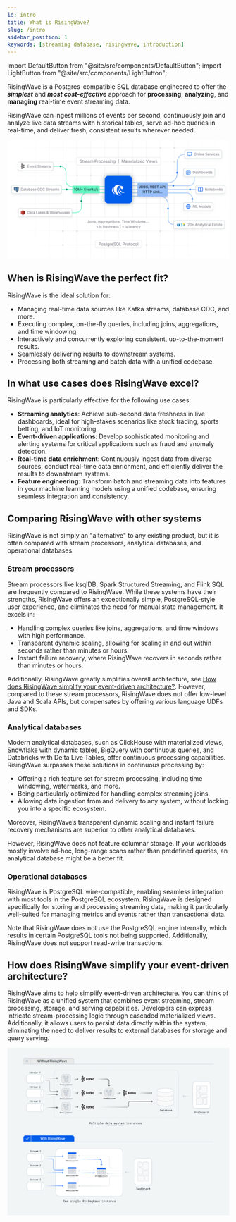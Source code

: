```yaml
---
id: intro
title: What is RisingWave?
slug: /intro
sidebar_position: 1
keywords: [streaming database, risingwave, introduction]
---
```

<head>
  <link rel="canonical" href="https://docs.risingwave.com/docs/current/intro/" />
</head>

<!-- MDX imports -->
import DefaultButton from "@site/src/components/DefaultButton";
import LightButton from "@site/src/components/LightButton";

RisingWave is a Postgres-compatible SQL database engineered to offer the ***simplest*** and ***most cost-effective*** approach for **processing**, **analyzing**, and **managing** real-time event streaming data.

RisingWave can ingest millions of events per second, continuously join and analyze live data streams with historical tables, serve ad-hoc queries in real-time, and deliver fresh, consistent results wherever needed.

<p>
  <DefaultButton text="Get Started" doc="get-started" />
</p>

![RisingWave Architecture](./images/architecture_20240904.png)

## When is RisingWave the perfect fit?

RisingWave is the ideal solution for:

- Managing real-time data sources like Kafka streams, database CDC, and more.
- Executing complex, on-the-fly queries, including joins, aggregations, and time windowing.
- Interactively and concurrently exploring consistent, up-to-the-moment results.
- Seamlessly delivering results to downstream systems.
- Processing both streaming and batch data with a unified codebase.

## In what use cases does RisingWave excel?

RisingWave is particularly effective for the following use cases:

- **Streaming analytics**: Achieve sub-second data freshness in live dashboards, ideal for high-stakes scenarios like stock trading, sports betting, and IoT monitoring.
- **Event-driven applications**: Develop sophisticated monitoring and alerting systems for critical applications such as fraud and anomaly detection.
- **Real-time data enrichment**: Continuously ingest data from diverse sources, conduct real-time data enrichment, and efficiently deliver the results to downstream systems.
- **Feature engineering**: Transform batch and streaming data into features in your machine learning models using a unified codebase, ensuring seamless integration and consistency.

## Comparing RisingWave with other systems

RisingWave is not simply an "alternative" to any existing product, but it is often compared with stream processors, analytical databases, and operational databases.

### Stream processors

Stream processors like ksqlDB, Spark Structured Streaming, and Flink SQL are frequently compared to RisingWave. While these systems have their strengths, RisingWave offers an exceptionally simple, PostgreSQL-style user experience, and eliminates the need for manual state management. It excels in:

- Handling complex queries like joins, aggregations, and time windows with high performance.
- Transparent dynamic scaling, allowing for scaling in and out within seconds rather than minutes or hours.
- Instant failure recovery, where RisingWave recovers in seconds rather than minutes or hours.

Additionally, RisingWave greatly simplifies overall architecture, see [How does RisingWave simplify your event-driven architecture?](#how-does-risingwave-simplify-your-event-driven-architecture). However, compared to these stream processors, RisingWave does not offer low-level Java and Scala APIs, but compensates by offering various language UDFs and SDKs.

### Analytical databases

Modern analytical databases, such as ClickHouse with materialized views, Snowflake with dynamic tables, BigQuery with continuous queries, and Databricks with Delta Live Tables, offer continuous processing capabilities. RisingWave surpasses these solutions in continuous processing by:

- Offering a rich feature set for stream processing, including time windowing, watermarks, and more.
- Being particularly optimized for handling complex streaming joins.
- Allowing data ingestion from and delivery to any system, without locking you into a specific ecosystem.

Moreover, RisingWave’s transparent dynamic scaling and instant failure recovery mechanisms are superior to other analytical databases.

However, RisingWave does not feature columnar storage. If your workloads mostly involve ad-hoc, long-range scans rather than predefined queries, an analytical database might be a better fit.

### Operational databases

RisingWave is PostgreSQL wire-compatible, enabling seamless integration with most tools in the PostgreSQL ecosystem. RisingWave is designed specifically for storing and processing streaming data, making it particularly well-suited for managing metrics and events rather than transactional data.

Note that RisingWave does not use the PostgreSQL engine internally, which results in certain PostgreSQL tools not being supported. Additionally, RisingWave does not support read-write transactions.

## How does RisingWave simplify your event-driven architecture?

RisingWave aims to help simplify event-driven architecture. You can think of RisingWave as a unified system that combines event streaming, stream processing, storage, and serving capabilities. Developers can express intricate stream-processing logic through cascaded materialized views. Additionally, it allows users to persist data directly within the system, eliminating the need to deliver results to external databases for storage and query serving.

![Stream Processing With And Without RisingWave](./images/stream_processing_with_and_without_rw.jpeg)

<LightButton text="See the architecture" doc="architecture"/>
<LightButton text="Access the source code" url="https://github.com/risingwavelabs/risingwave"/>
<br/>
